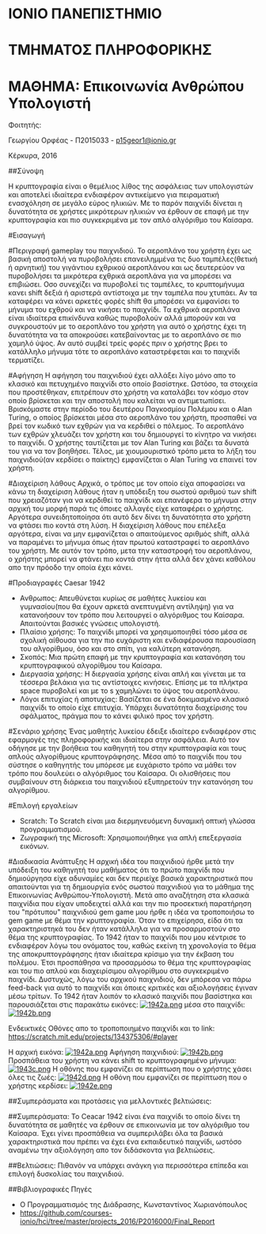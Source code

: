 # ΙΟΝΙΟ ΠΑΝΕΠΙΣΤΗΜΙΟ
# ΤΜΗΜΑΤΟΣ ΠΛΗΡΟΦΟΡΙΚΗΣ 
# ΜΑΘΗΜΑ: Επικοινωνία Ανθρώπου Υπολογιστή

Φοιτητής:

Γεωργίου Ορφέας - Π2015033 - p15geor1@ionio.gr

Κέρκυρα, 2016

##Σύνοψη

Η κρυπτογραφία είναι ο θεμέλιος λίθος της ασφάλειας των υπολογιστών και αποτελεί ιδιαίτερα ενδιαφέρον αντικείμενο για 
πειραματική ενασχόληση σε μεγάλο εύρος ηλικιών. Με το παρόν παιχνίδι δίνεται η δυνατότητα σε χρήστες μικρότερων ηλικιών
να έρθουν σε επαφή με την κρυπτογραφία και πιο συγκεκριμένα με τον απλό αλγόριθμο του Καίσαρα.

#Εισαγωγή 

#Περιγραφή gameplay του παιχνιδιού.
Το αεροπλάνο του χρήστη έχει ως βασική αποστολή να πυροβολήσει επανειλημμένα τις δυο ταμπέλες(θετική ή αρνητική) του γιγάντιου εχθρικού
αεροπλάνου και ως δευτερεύον να πυροβολήσει τα μικρότερα εχθρικά αεροπλάνα για να μπορέσει να επιβιώσει. Οσο συνεχίζει να πυροβολεί τις
ταμπέλες, το κρυπτομήνυμα κανει shift δεξιά ή αριστερά αντίστοιχα με την ταμπέλα που χτυπάει. Αν τα καταφέρει να κάνει αρκετές φορές shift
θα μπορέσει να εμφανίσει το μήνυμα του εχθρού και να νικήσει το παιχνίδι. Τα εχθρικά αεροπλάνα είναι ιδιαίτερα επικίνδυνα καθώς πυροβολούν
αλλά μπορούν και να συγκρουστούν με το αεροπλάνο του χρήστη για αυτό ο χρήστης έχει τη δυνατότητα να τα αποκρούσει κατεβαίνοντας με το 
αεροπλάνο σε πιο χαμηλό ύψος. Αν αυτό συμβεί τρείς φορές πριν ο χρήστης βρει το κατάλληλο μήνυμα τότε το αεροπλάνο καταστρέφεται και το 
παιχνίδι τερματίζει.

#Αφήγηση 
Η αφήγηση του παιχνιδιού έχει αλλάξει λίγο μόνο απο το κλασικό και πετυχημένο παιχνίδι στο οποίο βασίστηκε. Ωστόσο, τα στοιχεία που προστέθηκαν,
επιτρέπουν στο χρήστη να καταλάβει τον κόσμο στον οποίο βρίσκεται και την αποστολή που καλείται να αντιμετωπίσει. Βρισκόμαστε στην περίοδο του 
δευτέρου Παγκοσμίου Πολέμου και ο Alan Turing, ο οποίος βρίσκεται μέσα στο αεροπλάνο του χρήστη, προσπαθεί να βρεί τον κωδικό των εχθρών για να 
κερδιθεί ο πόλεμος. Το αεροπλάνο των εχθρών χλευάζει τον χρήστη και του δημιουργεί το κίνητρο να νικήσει το παιχνίδι. Ο χρήστης ταυτίζεται 
με τον Alan Turing και βάζει τα δυνατά του για να τον βοηθήσει. Τέλος, με χιουμουριστικό τρόπο μετα το λήξη του παιχνιδιού(αν κερδίσει ο παίκτης) 
εμφανίζεται ο Alan Turing να επαινεί τον χρήστη.

#Διαχείριση λάθους
Αρχικά, ο τρόπος με τον οποίο είχα αποφασίσει να κάνω τη διαχείριση λάθους ήταν η υπόδειξη του σωστού αριθμού των shift που χρειαζόταν για 
να κερδιθεί το παιχνίδι και επανέφερα το μήνυμα στην αρχική του μορφή παρά τις όποιες αλλαγές είχε καταφέρει ο χρήστης. Αργότερα 
συνειδητοποίησα ότι αυτό δεν δίνει τη δυνατότητα στο χρήστη να φτάσει πιο κοντά στη λύση. Η διαχείριση λάθους που επέλεξα αργότερα, είναι 
να μην εμφανίζεται ο απαιτούμενος αριθμός shift, αλλά να παραμένει το μήνυμα όπως ήταν πρωτού καταστραφεί το αεροπλάνο του χρήστη.
Με αυτόν τον τρόπο, μετα την καταστροφή του αεροπλάνου, ο χρήστης μπορεί να φτάνει πιο κοντά στην ήττα αλλά δεν χάνει καθόλου απο την πρόοδο
την οποία έχει κάνει.

#Προδιαγραφές Caesar 1942
* Ανθρωπος: Απευθύνεται κυρίως σε μαθήτες λυκείου και γυμνασίου(που θα έχουν αρκετά ανεπτυγμένη αντίληψη) για να κατανοήσουν τον τρόπο
  που λειτουργεί ο αλγόριθμος του Καίσαρα. Απαιτούνται βασικές γνώσεις υπολογιστή.
* Πλαίσιο χρήσης: Το παιχνίδι μπορεί να χρησιμοποιηθεί τόσο μέσα σε σχολική αίθουσα για την πιο ευχάριστη και ενδιαφέρουσα παρουσίαση του 
 αλγορίθμου, όσο και στο σπίτι, για καλύτερη κατανόηση.
* Σκοπός: Μια πρώτη επαφή με την κρυπτογραφία και κατανόηση του κρυπτογραφικού αλγορίθμου του Καίσαρα.
* Διεργασία χρήσης: Η διεργασία χρήσης είναι απλή και γίνεται με τα τέσσερα βελάκια για τις αντίστοιχες κινήσεις.
 Επίσης με τα πλήκτρα space πυροβολεί και με το s χαμηλώνει το ύψος του αεροπλάνου.
* Λόγοι επιτυχίας ή αποτυχίας: Βασίζεται σε ένα δοκιμασμένο κλασικό παιχνίδι το οποίο είχε επιτυχία. Υπάρχει δυνατότητα διαχείρισης του 
 σφάλματος, πράγμα που το κάνει φιλικό προς τον χρήστη.
 
#Σενάριο χρήσης
 Ένας μαθητής λυκείου έδειξε ιδιαίτερο ενδιαφέρον στις εφαρμογές της πληροφορικής και ιδιαίτερα στην ασφάλεια. Αυτό τον οδήγησε με την 
 βοήθεια του καθηγητή του στην κρυπτογραφία και τους απλούς αλγορίθμους κρυπτογράφησης. Μέσα από το παιχνίδι που του σύστησε ο καθηγητής του 
 μπόρεσε με ευχάριστο τρόπο να μάθει τον τρόπο που δουλεύει ο αλγόριθμος του Καίσαρα. Οι ολισθήσεις που συμβαίνουν στη διάρκεια του παιχνιδιού 
 εξυπηρετούν την κατανόηση του αλγορίθμου.
 
#Επιλογή εργαλείων
* Scratch: Tο Scratch είναι μια διερμηνευόμενη δυναμική οπτική γλώσσα προγραμματισμού.
* Ζωγραφική της Microsoft: Χρησιμοποιήθηκε για απλή επεξεργασία εικόνων.
 
#Διαδικασία Ανάπτυξης
  Η αρχική ιδέα του παιχνιδιού ήρθε μετά την υπόδειξη του καθηγητή του μαθήματος ότι το πρώτο παιχνίδι που δημιούργησα είχε αδυναμίες και 
 δεν περιείχε βασικά χαρακτηριστικά που απαιτούνται για τη δημιουργία ενός σωστού παιχνιδιού για το μάθημα της Επικοινωνίας Ανθρώπου-Υπολογιστή.
 Μετά απο αναζήτηση στα κλασικά παιχνίδια που είχαν υποδειχτεί αλλά και την πιο προσεκτική παρατήρηση του "πρότυπου" παιχνιδιού gem game μου
 ήρθε η ιδέα να τροποποιήσω το gem game με θέμα την κρυπτογραφία. Όταν το επιχείρησα, είδα ότι τα χαρακτηριστηκά του δεν ήταν κατάλληλα
 για να προσαρμοστούν στο θέμα της κρυπτογραφίας. Το 1942 ήταν το παιχνίδι που μου κέντρισε το ενδιαφέρον λόγω του ονόματος του, καθώς εκείνη
 τη χρονολογία το θέμα της αποκρυπτογράφησης ήταν ιδιαίτερα κρίσιμο για την έκβαση του πολέμου. Έτσι προσπάθησα να προσαρμόσω το θέμα της 
 κρυπτογραφίας και του πιο απλού και διαχειρίσιμου αλγορίθμου στο συγκεκριμένο παιχνίδι. Δυστυχώς, λόγω του αρχικού παιχνιδιού, δεν μπόρεσα
 να πάρω feed-back για αυτό το παιχνίδι και όποιες κριτικές και αξιολογήσεις έγιναν μέσω τρίτων. 
  Το 1942 ήταν λοιπόν το κλασικό παιχνίδι που βασίστηκα και παρουσιάζεται στις παρακάτω εικόνες:
  [![1942a.png](https://s18.postimg.org/6a2h4g7m1/1942a.png)](https://postimg.org/image/x7we66s91/)
  μέσα στο παιχνίδι:
  [![1942b.png](https://s12.postimg.org/zdxzze9z1/1942b.png)](https://postimg.org/image/l7i945z3t/)
  
  Ενδεικτικές Οθόνες απο το τροποποιημένο παιχνίδι και το link: https://scratch.mit.edu/projects/134375306/#player
  
  Η αρχική εικόνα:
  [![1942a.png](https://s18.postimg.org/9ftx9vda1/1942a.png)](https://postimg.org/image/hlbz811it/)
  Αφήγηση παιχνιδιού:
  [![1942b.png](https://s15.postimg.org/y1twge03v/1942b.png)](https://postimg.org/image/vx9jfayh3/)
  Προσπάθεια του χρήστη να κάνει shift το κρυπτογραφημένο μήνυμα:
  [![1943c.png](https://s11.postimg.org/fvyxy4qmb/1943c.png)](https://postimg.org/image/oqzs8nfen/)
  Η οθόνης που εμφανίζει σε περίπτωση που ο χρήστης χάσει όλες τις ζωές:
  [![1942d.png](https://s11.postimg.org/e7npeo3ir/1942d.png)](https://postimg.org/image/9yizci09b/)
  Η οθόνη που εμφανίζει σε περίπτωση που ο χρήστης κερδίσει:
  [![1942e.png](https://s17.postimg.org/je907vs5r/1942e.png)](https://postimg.org/image/946l8n2a3/)
  
##Συμπεράσματα και προτάσεις για μελλοντικές βελτιώσεις:

##Συμπεράσματα: 
To Ceacar 1942 είναι ένα παιχνίδι το οποίο δίνει τη δυνατότητα σε μαθητές να έρθουν σε επικοινωνία με τον αλγόριθμο του
 Καίσαρα. Έχει γίνει προσπάθεια να συμπεριλάβει όλα τα βασικά χαρακτηριστικά που πρέπει να έχει ένα εκπαιδευτικό παιχνίδι, ωστόσο αναμένω
 την αξιολόγηση απο τον διδάσκοντα για βελτιώσεις.
 
##Βελτιώσεις:
Πιθανόν να υπάρχει ανάγκη για περισσότερα επίπεδα και επιλογή δυσκολίας του παιχνιδιού.
 
##Βιβλιογραφικές Πηγές
* Ο Προγραμματισμός της Διάδρασης, Κωνσταντίνος Χωριανόπουλος
* https://github.com/courses-ionio/hci/tree/master/projects_2016/P2016000/Final_Report
 
